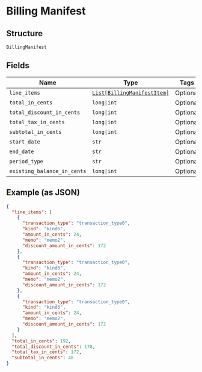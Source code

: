 
# Billing Manifest

## Structure

`BillingManifest`

## Fields

| Name | Type | Tags | Description |
|  --- | --- | --- | --- |
| `line_items` | [`List[BillingManifestItem]`](../../doc/models/billing-manifest-item.md) | Optional | - |
| `total_in_cents` | `long\|int` | Optional | - |
| `total_discount_in_cents` | `long\|int` | Optional | - |
| `total_tax_in_cents` | `long\|int` | Optional | - |
| `subtotal_in_cents` | `long\|int` | Optional | - |
| `start_date` | `str` | Optional | - |
| `end_date` | `str` | Optional | - |
| `period_type` | `str` | Optional | - |
| `existing_balance_in_cents` | `long\|int` | Optional | - |

## Example (as JSON)

```json
{
  "line_items": [
    {
      "transaction_type": "transaction_type0",
      "kind": "kind6",
      "amount_in_cents": 24,
      "memo": "memo2",
      "discount_amount_in_cents": 172
    },
    {
      "transaction_type": "transaction_type0",
      "kind": "kind6",
      "amount_in_cents": 24,
      "memo": "memo2",
      "discount_amount_in_cents": 172
    },
    {
      "transaction_type": "transaction_type0",
      "kind": "kind6",
      "amount_in_cents": 24,
      "memo": "memo2",
      "discount_amount_in_cents": 172
    }
  ],
  "total_in_cents": 192,
  "total_discount_in_cents": 178,
  "total_tax_in_cents": 172,
  "subtotal_in_cents": 48
}
```

